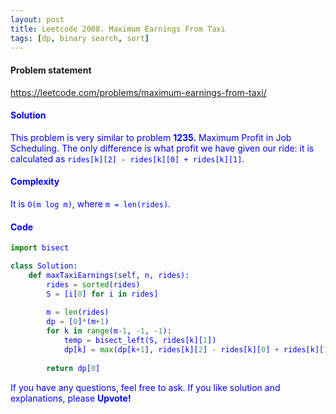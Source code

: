 ```yaml
---
layout: post
title: Leetcode 2008. Maximum Earnings From Taxi
tags: [dp, binary search, sort]
---
```


#### Problem statement

<a href="https://leetcode.com/problems/maximum-earnings-from-taxi/"> <font color = blue>https://leetcode.com/problems/maximum-earnings-from-taxi/

#### Solution
This problem is very similar to problem **1235.** Maximum Profit in Job Scheduling. The only difference is what profit we have given our ride: it is calculated as `rides[k][2] - rides[k][0] + rides[k][1]`.

#### Complexity
It is `O(m log m)`, where `m = len(rides)`.

#### Code
```python
import bisect

class Solution:
    def maxTaxiEarnings(self, n, rides):
        rides = sorted(rides)
        S = [i[0] for i in rides]
        
        m = len(rides)
        dp = [0]*(m+1)
        for k in range(m-1, -1, -1):
            temp = bisect_left(S, rides[k][1])
            dp[k] = max(dp[k+1], rides[k][2] - rides[k][0] + rides[k][1] + dp[temp])
            
        return dp[0]
```

If you have any questions, feel free to ask. If you like solution and explanations, please **Upvote!**